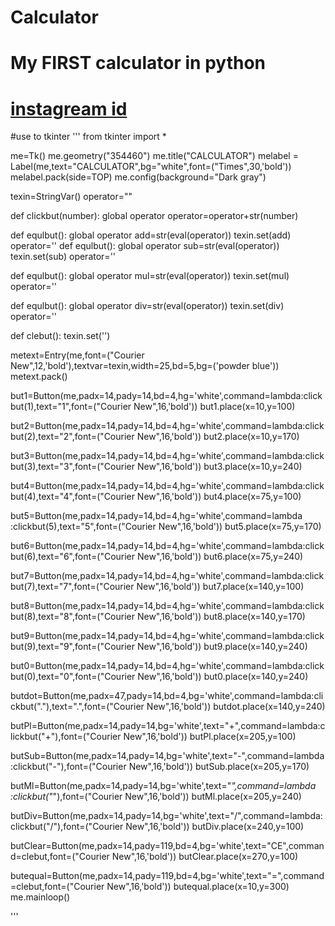 # Calculator
# My FIRST calculator in python 
# [instagream id](https://www.instagram.com/therealhardikpatel/)
#use to tkinter
'''
    from tkinter import *

me=Tk()
me.geometry("354460")
me.title("CALCULATOR")
melabel = Label(me,text="CALCULATOR",bg="white",font=("Times",30,'bold'))
melabel.pack(side=TOP)
me.config(background="Dark gray")

texin=StringVar()
operator=""

def clickbut(number):
    global operator
    operator=operator+str(number)

def equlbut():
    global operator
    add=str(eval(operator))
    texin.set(add)
    operator=''
def equlbut():
    global operator
    sub=str(eval(operator))
    texin.set(sub)
    operator=''

def equlbut():
    global operator
    mul=str(eval(operator))
    texin.set(mul)
    operator=''

def equlbut():
    global operator
    div=str(eval(operator))
    texin.set(div)
    operator=''


def clebut():
    texin.set('')


metext=Entry(me,font=("Courier New",12,'bold'),textvar=texin,width=25,bd=5,bg=('powder blue'))
metext.pack()

but1=Button(me,padx=14,pady=14,bd=4,hg='white',command=lambda:clickbut(1),text="1",font=("Courier New",16,'bold'))
but1.place(x=10,y=100)

but2=Button(me,padx=14,pady=14,bd=4,hg='white',command=lambda:clickbut(2),text="2",font=("Courier New",16,'bold'))
but2.place(x=10,y=170)

but3=Button(me,padx=14,pady=14,bd=4,hg='white',command=lambda:clickbut(3),text="3",font=("Courier New",16,'bold'))
but3.place(x=10,y=240)

but4=Button(me,padx=14,pady=14,bd=4,hg='white',command=lambda:clickbut(4),text="4",font=("Courier New",16,'bold'))
but4.place(x=75,y=100)

but5=Button(me,padx=14,pady=14,bd=4,hg='white',command=lambda :clickbut(5),text="5",font=("Courier New",16,'bold'))
but5.place(x=75,y=170)

but6=Button(me,padx=14,pady=14,bd=4,hg='white',command=lambda:clickbut(6),text="6",font=("Courier New",16,'bold'))
but6.place(x=75,y=240)

but7=Button(me,padx=14,pady=14,bd=4,hg='white',command=lambda:clickbut(7),text="7",font=("Courier New",16,'bold'))
but7.place(x=140,y=100)

but8=Button(me,padx=14,pady=14,bd=4,hg='white',command=lambda:clickbut(8),text="8",font=("Courier New",16,'bold'))
but8.place(x=140,y=170)

but9=Button(me,padx=14,pady=14,bd=4,hg='white',command=lambda:clickbut(9),text="9",font=("Courier New",16,'bold'))
but9.place(x=140,y=240)

but0=Button(me,padx=14,pady=14,bd=4,hg='white',command=lambda:clickbut(0),text="0",font=("Courier New",16,'bold'))
but0.place(x=140,y=240)

butdot=Button(me,padx=47,pady=14,bd=4,bg='white',command=lambda:clickbut("."),text=".",font=("Courier New",16,'bold'))
butdot.place(x=140,y=240)

butPl=Button(me,padx=14,pady=14,bg='white',text="+",command=lambda:clickbut("+"),font=("Courier New",16,'bold'))
butPl.place(x=205,y=100)

butSub=Button(me,padx=14,pady=14,bg='white',text="-",command=lambda :clickbut("-"),font=("Courier New",16,'bold'))
butSub.place(x=205,y=170)

butMl=Button(me,padx=14,pady=14,bg='white',text="*",command=lambda :clickbut("*"),font=("Courier New",16,'bold'))
butMl.place(x=205,y=240)

butDiv=Button(me,padx=14,pady=14,bg='white',text="/",command=lambda:clickbut("/"),font=("Courier New",16,'bold'))
butDiv.place(x=240,y=100)


butClear=Button(me,padx=14,pady=119,bd=4,bg='white',text="CE",command=clebut,font=("Courier New",16,'bold'))
butClear.place(x=270,y=100)

butequal=Button(me,padx=14,pady=119,bd=4,bg='white',text="=",command=clebut,font=("Courier New",16,'bold'))
butequal.place(x=10,y=300)
me.mainloop()

'''
